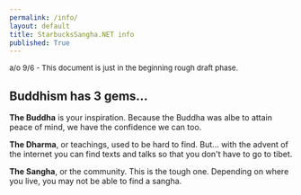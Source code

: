 ```yaml
---
permalink: /info/
layout: default
title: StarbucksSangha.NET info
published: True
---
```

<font size="-1">a/o 9/6 - This document is just in the beginning rough draft phase.</font>

## Buddhism has 3 gems...

<b>The Buddha</b> is your inspiration. Because the Buddha was albe to attain peace of mind, we have the confidence we can too.

<b>The Dharma</b>, or teachings, used to be hard to find. But... with the advent of the internet you can find texts and talks so that you don't have to go to tibet.

<b>The Sangha</b>, or the community. This is the tough one. Depending on where you live, you may not be able to find a sangha.

